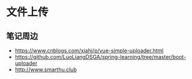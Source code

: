 # 文件上传

## 笔记周边

-   https://www.cnblogs.com/xiahj/p/vue-simple-uploader.html
-   https://github.com/LuoLiangDSGA/spring-learning/tree/master/boot-uploader
-   http://www.smarthu.club
